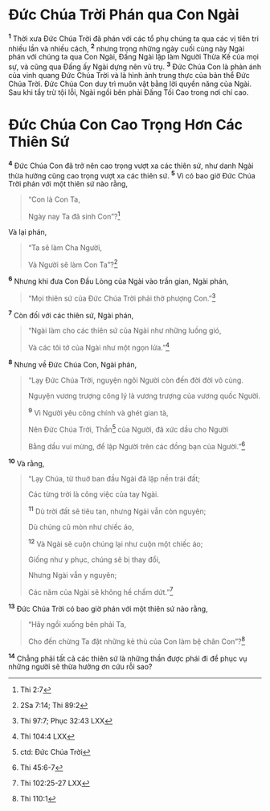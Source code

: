 # Đức Chúa Trời Phán qua Con Ngài
<sup><b>1</b></sup> Thời xưa Đức Chúa Trời đã phán với các tổ phụ chúng ta qua các vị tiên tri nhiều lần và nhiều cách, <sup><b>2</b></sup> nhưng trong những ngày cuối cùng này Ngài phán với chúng ta qua Con Ngài, Đấng Ngài lập làm Người Thừa Kế của mọi sự, và cũng qua Đấng ấy Ngài dựng nên vũ trụ. <sup><b>3</b></sup> Đức Chúa Con là phản ánh của vinh quang Đức Chúa Trời và là hình ảnh trung thực của bản thể Đức Chúa Trời. Đức Chúa Con duy trì muôn vật bằng lời quyền năng của Ngài. Sau khi tẩy trừ tội lỗi, Ngài ngồi bên phải Đấng Tối Cao trong nơi chí cao.

# Đức Chúa Con Cao Trọng Hơn Các Thiên Sứ
<sup><b>4</b></sup> Đức Chúa Con đã trở nên cao trọng vượt xa các thiên sứ, như danh Ngài thừa hưởng cũng cao trọng vượt xa các thiên sứ. <sup><b>5</b></sup> Vì có bao giờ Đức Chúa Trời phán với một thiên sứ nào rằng,

> “Con là Con Ta,
>
> Ngày nay Ta đã sinh Con”?[^1-2089d623-de39-4820-8aa1-45014f9447ab]

Và lại phán,

> “Ta sẽ làm Cha Người,
>
> Và Người sẽ làm Con Ta”?[^2-2089d623-de39-4820-8aa1-45014f9447ab]

<sup><b>6</b></sup> Nhưng khi đưa Con Đầu Lòng của Ngài vào trần gian, Ngài phán,

> “Mọi thiên sứ của Đức Chúa Trời phải thờ phượng Con.”[^3-2089d623-de39-4820-8aa1-45014f9447ab]

<sup><b>7</b></sup> Còn đối với các thiên sứ, Ngài phán,

> “Ngài làm cho các thiên sứ của Ngài như những luồng gió,
>
> Và các tôi tớ của Ngài như một ngọn lửa.”[^4-2089d623-de39-4820-8aa1-45014f9447ab]

<sup><b>8</b></sup> Nhưng về Đức Chúa Con, Ngài phán,

> “Lạy Đức Chúa Trời, nguyện ngôi Người còn đến đời đời vô cùng.
>
> Nguyện vương trượng công lý là vương trượng của vương quốc Người.
>
> <sup><b>9</b></sup> Vì Người yêu công chính và ghét gian tà,
>
> Nên Đức Chúa Trời, Thần[^5-2089d623-de39-4820-8aa1-45014f9447ab] của Người, đã xức dầu cho Người
>
> Bằng dầu vui mừng, để lập Người trên các đồng bạn của Người.”[^6-2089d623-de39-4820-8aa1-45014f9447ab]

<sup><b>10</b></sup> Và rằng,

> “Lạy Chúa, từ thuở ban đầu Ngài đã lập nền trái đất;
>
> Các từng trời là công việc của tay Ngài.
>
> <sup><b>11</b></sup> Dù trời đất sẽ tiêu tan, nhưng Ngài vẫn còn nguyên;
>
> Dù chúng cũ mòn như chiếc áo,
>
> <sup><b>12</b></sup> Và Ngài sẽ cuộn chúng lại như cuộn một chiếc áo;
>
> Giống như y phục, chúng sẽ bị thay đổi,
>
> Nhưng Ngài vẫn y nguyên;
>
> Các năm của Ngài sẽ không hề chấm dứt.”[^7-2089d623-de39-4820-8aa1-45014f9447ab]

<sup><b>13</b></sup> Đức Chúa Trời có bao giờ phán với một thiên sứ nào rằng,

> “Hãy ngồi xuống bên phải Ta,
>
> Cho đến chừng Ta đặt những kẻ thù của Con làm bệ chân Con”?[^8-2089d623-de39-4820-8aa1-45014f9447ab]

<sup><b>14</b></sup> Chẳng phải tất cả các thiên sứ là những thần được phái đi để phục vụ những người sẽ thừa hưởng ơn cứu rỗi sao?

[^1-2089d623-de39-4820-8aa1-45014f9447ab]: Thi 2:7
[^2-2089d623-de39-4820-8aa1-45014f9447ab]: 2Sa 7:14; Thi 89:2
[^3-2089d623-de39-4820-8aa1-45014f9447ab]: Thi 97:7; Phục 32:43 LXX
[^4-2089d623-de39-4820-8aa1-45014f9447ab]: Thi 104:4 LXX
[^5-2089d623-de39-4820-8aa1-45014f9447ab]: ctd: Đức Chúa Trời
[^6-2089d623-de39-4820-8aa1-45014f9447ab]: Thi 45:6-7
[^7-2089d623-de39-4820-8aa1-45014f9447ab]: Thi 102:25-27 LXX
[^8-2089d623-de39-4820-8aa1-45014f9447ab]: Thi 110:1